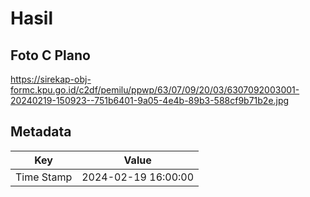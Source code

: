 # Hasil

## Foto C Plano

https://sirekap-obj-formc.kpu.go.id/c2df/pemilu/ppwp/63/07/09/20/03/6307092003001-20240219-150923--751b6401-9a05-4e4b-89b3-588cf9b71b2e.jpg


## Metadata

| Key        | Value               |
| ---------- | ------------------- |
| Time Stamp | 2024-02-19 16:00:00 |



